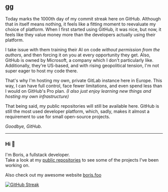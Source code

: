 ## gg

Today marks the 1000th day of my commit streak here on GitHub. Although that in itself means nothing, it feels like a fitting moment to reevaluate my choice of platform. When I first started using GitHub, it was nice, but now, it feels like they value money more than the developers actually using their platform.

I take issue with them training their AI on code *without permission from the authors*, and then forcing it on you at every opportunity they get. Also, GitHub is owned by Microsoft, a company which I don't particularly like. Additionally, they're US-based, and with rising geopolitical tension, I'm not super eager to host my code there.

That's why I'm hosting my own, private GitLab instance here in Europe. This way, I can have full control, face fewer limitations, and even spend less than I would on GitHub's Pro plan. *(I also just enjoy learning new things and hosting my own infrastructure)*

That being said, my public repositories will still be available here. GitHub is still the most used developer platform, which, sadly, makes it almost a requirement to use for small open-source projects.

_Goodbye, GitHub._

---

### Hi 👋

I'm Boris, a fullstack developer. <br>
Take a look at my [public repositories](https://github.com/borisnliscool?tab=repositories) to see some of the projects I've been working on.

Also check out my awesome website [boris.foo](https://boris.foo/)
<br>

[![GitHub Streak](https://streak-stats.demolab.com?user=borisnliscool&theme=highcontrast&background=30%2CE96443%2C904E95&border=FFFFFF&sideLabels=FFFFFF&dates=EFEFEF&stroke=FFFFFF77)](https://git.io/streak-stats)
